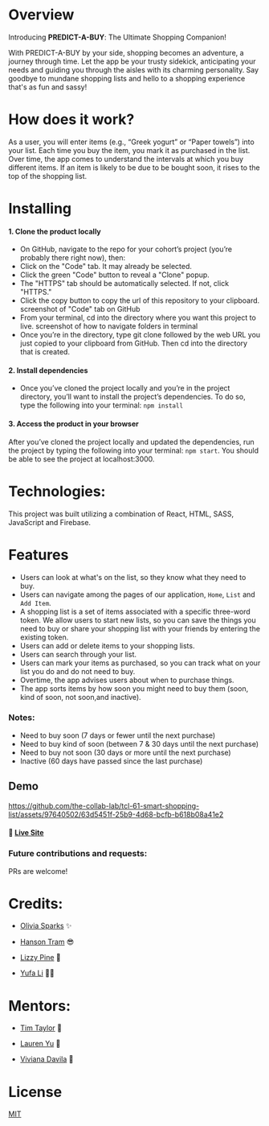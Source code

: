 # Overview

<p>Introducing <b>PREDICT-A-BUY</b>: The Ultimate Shopping Companion!</p>

With PREDICT-A-BUY by your side, shopping becomes an adventure, a journey through time. Let the app be your trusty sidekick, anticipating your needs and guiding you through the aisles with its charming personality. Say goodbye to mundane shopping lists and hello to a shopping experience that's as fun and sassy! 

# How does it work?

As a user, you will enter items (e.g., “Greek yogurt” or “Paper towels”) into your list. Each time you buy the item, you mark it as purchased in the list. Over time, the app comes to understand the intervals at which you buy different items. If an item is likely to be due to be bought soon, it rises to the top of the shopping list.

# Installing

#### 1. Clone the product locally
- On GitHub, navigate to the repo for your cohort’s project (you’re probably there right now), then:
- Click on the "Code" tab. It may already be selected.
- Click the green "Code" button to reveal a "Clone" popup.
- The "HTTPS" tab should be automatically selected. If not, click "HTTPS."
- Click the copy button to copy the url of this repository to your clipboard. screenshot of "Code" tab on GitHub
- From your terminal, cd into the directory where you want this project to live. screenshot of how to navigate folders in terminal
- Once you’re in the directory, type git clone followed by the web URL you just copied to your clipboard from GitHub. Then cd into the directory that is created.

#### 2. Install dependencies
- Once you’ve cloned the project locally and you’re in the project directory, you’ll want to install the project’s dependencies. To do so, type the following into your terminal: ```npm install```

#### 3. Access the product in your browser
After you’ve cloned the project locally and updated the dependencies, run the project by typing the following into your terminal: ```npm start```. You should be able to see the project at localhost:3000.

# Technologies:
This project was built utilizing a combination of React, HTML, SASS, JavaScript and Firebase. 

# Features
- Users can look at what's on the list, so they know what they need to buy.
- Users can navigate among the pages of our application, ```Home```, ```List``` and ```Add Item```. 
- A shopping list is a set of items associated with a specific three-word token. We allow users to start new lists, so you can save the things you need to buy or share your shopping list with your friends by entering the existing token. 
- Users can add or delete items to your shopping lists.
- Users can search through your list. 
- Users can mark your items as purchased, so you can track what on your list you do and do not need to buy.
- Overtime, the app advises users about when to purchase things. 
- The app sorts items by how soon you might need to buy them (soon, kind of soon, not soon,and inactive).  

### Notes: 
- Need to buy soon (7 days or fewer until the next purchase)
- Need to buy kind of soon (between 7 & 30 days until the next purchase)
- Need to buy not soon (30 days or more until the next purchase)
- Inactive (60 days have passed since the last purchase)

## Demo

https://github.com/the-collab-lab/tcl-61-smart-shopping-list/assets/97640502/63d5451f-25b9-4d68-bcfb-b618b08a41e2
#### 🔗 [Live Site](https://tcl-61-smart-shopping-list.web.app/)

### Future contributions and requests:
PRs are welcome!

# Credits:

- [Olivia Sparks](https://github.com/itsoliviasparks) ✨

- [Hanson Tram](https://github.com/hansontram) 😎

- [Lizzy Pine](https://github.com/lizzypine) 🌱

- [Yufa Li](https://github.com/01001101CK) 🧘‍♀️

# Mentors: 
- [Tim Taylor](https://github.com/timothy-taylor) 🔭

- [Lauren Yu](https://github.com/laurenyz) 🐘

- [Viviana Davila](https://github.com/vividavila98) 🌺

# License

[MIT](https://choosealicense.com/licenses/mit/)
